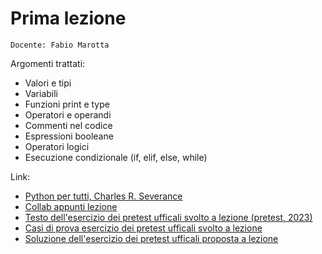 # Prima lezione

`Docente: Fabio Marotta`

Argomenti trattati:
- Valori e tipi
- Variabili
- Funzioni print e type
- Operatori e operandi
- Commenti nel codice
- Espressioni booleane
- Operatori logici
- Esecuzione condizionale (if, elif, else, while)

Link:
- [Python per tutti, Charles R. Severance](https://do1.dr-chuck.com/pythonlearn/IT_it/pythonlearn.pdf)
- [Collab appunti lezione](https://colab.research.google.com/drive/1sxMWT8LxJIBDZChiQ_TIbi0rgbpDxwNK)
- [Testo dell'esercizio dei pretest ufficali svolto a lezione (pretest, 2023)](https://cyberchallenge.it/media/public/training/2023-pretest.pdf)
- [Casi di prova esercizio dei pretest ufficali svolto a lezione](https://cyberchallenge.it/media/public/training/2023-pretest-dataset.zip)
- [Soluzione dell'esercizio dei pretest ufficali proposta a lezione](https://github.com/Fabiett/CorsoPreparazioneTestCyberChallenge/blob/main/lezione_13_01/pretest.py)
